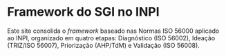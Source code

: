 # Framework do SGI no INPI
Este site consolida o *framework* baseado nas Normas ISO 56000 aplicado ao INPI, organizado em quatro etapas: Diagnóstico (ISO 56002), Ideação (TRIZ/ISO 56007), Priorização (AHP/TdM) e Validação (ISO 56008).
